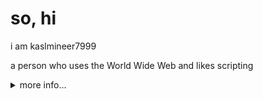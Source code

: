 # so, hi

i am kaslmineer7999

a person who uses the World Wide Web and likes scripting

<details>
  <summary>more info...</summary>
  <ul>
    <li>species: human</li>
    <li>is this human real: yes</li>
    <li>is this human sane: yes</li>
    <li>is this human male or female: male</li>
    <li>did this human ever die: no</li>
    <li>species he hates: Collabration Virtual Machines forkies (check out <a href="http://computernewb.com/wiki/Forkies">http://computernewb.com/wiki/Forkies</a>)</li>
  </ul>
  <p align="center" width="100%">
    <img src="https://github-readme-stats.vercel.app/api/?username=kaslmineer7999&theme=dracula&show_icons=true&count_private=true&hide_border=false"/>
  </p>

  social profiles:
  <table>
    <tbody>
      <tr><th>GitHub</th><td><a href="http://github.com/kaslmineer7999/">http://github.com/kaslmineer7999/</a></td></tr>
      <tr><th>YouTube</th><td><a href="http://www.youtube.com/@kaslmineer7999/videos/">http://www.youtube.com/@kaslmineer7999/videos/</a></td></tr>
      <tr><th>CodePen</th><td><a href="http://codepen.io/kaslmineer7999/">http://codepen.io/kaslmineer7999/</a></td></tr>
    </tbody>
  </table>
</details>
